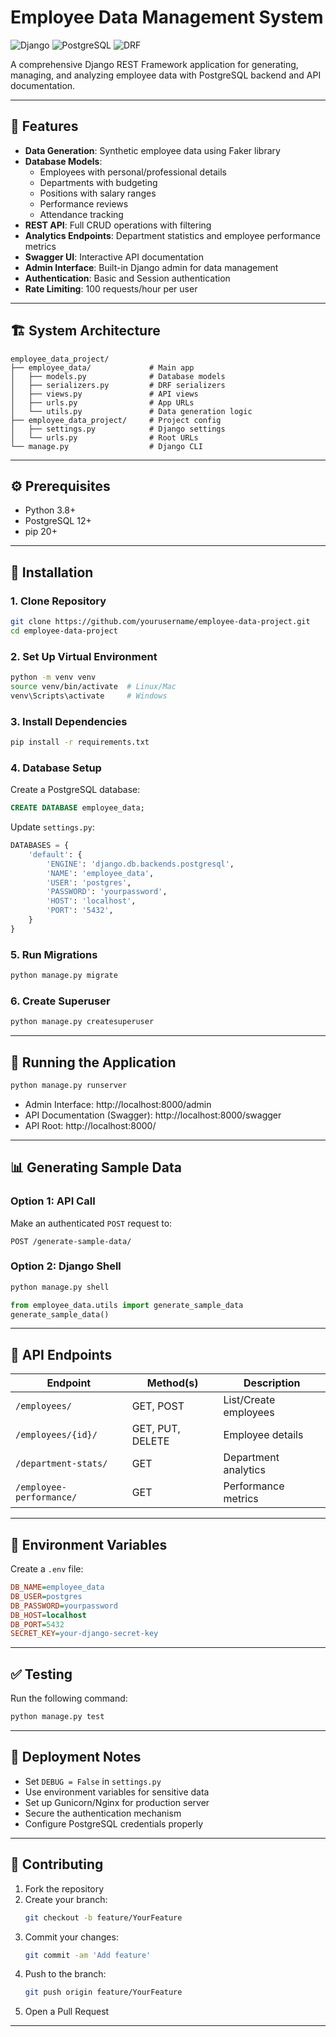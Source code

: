 # Employee Data Management System

![Django](https://img.shields.io/badge/Django-092E20?style=for-the-badge&logo=django&logoColor=white)
![PostgreSQL](https://img.shields.io/badge/PostgreSQL-316192?style=for-the-badge&logo=postgresql&logoColor=white)
![DRF](https://img.shields.io/badge/django%20rest-ff1709?style=for-the-badge&logo=django&logoColor=white)

A comprehensive Django REST Framework application for generating, managing, and analyzing employee data with PostgreSQL backend and API documentation.

---

## 🚀 Features

- **Data Generation**: Synthetic employee data using Faker library
- **Database Models**:
  - Employees with personal/professional details
  - Departments with budgeting
  - Positions with salary ranges
  - Performance reviews
  - Attendance tracking
- **REST API**: Full CRUD operations with filtering
- **Analytics Endpoints**: Department statistics and employee performance metrics
- **Swagger UI**: Interactive API documentation
- **Admin Interface**: Built-in Django admin for data management
- **Authentication**: Basic and Session authentication
- **Rate Limiting**: 100 requests/hour per user

---

## 🏗️ System Architecture

```
employee_data_project/
├── employee_data/             # Main app
│   ├── models.py              # Database models
│   ├── serializers.py         # DRF serializers
│   ├── views.py               # API views
│   ├── urls.py                # App URLs
│   └── utils.py               # Data generation logic
├── employee_data_project/     # Project config
│   ├── settings.py            # Django settings
│   └── urls.py                # Root URLs
└── manage.py                  # Django CLI
```

---

## ⚙️ Prerequisites

- Python 3.8+
- PostgreSQL 12+
- pip 20+

---

## 🧪 Installation

### 1. Clone Repository
```bash
git clone https://github.com/yourusername/employee-data-project.git
cd employee-data-project
```

### 2. Set Up Virtual Environment
```bash
python -m venv venv
source venv/bin/activate  # Linux/Mac
venv\Scripts\activate     # Windows
```

### 3. Install Dependencies
```bash
pip install -r requirements.txt
```

### 4. Database Setup

Create a PostgreSQL database:
```sql
CREATE DATABASE employee_data;
```

Update `settings.py`:
```python
DATABASES = {
    'default': {
        'ENGINE': 'django.db.backends.postgresql',
        'NAME': 'employee_data',
        'USER': 'postgres',
        'PASSWORD': 'yourpassword',
        'HOST': 'localhost',
        'PORT': '5432',
    }
}
```

### 5. Run Migrations
```bash
python manage.py migrate
```

### 6. Create Superuser
```bash
python manage.py createsuperuser
```

---

## 🏃 Running the Application

```bash
python manage.py runserver
```

- Admin Interface: http://localhost:8000/admin  
- API Documentation (Swagger): http://localhost:8000/swagger  
- API Root: http://localhost:8000/

---

## 📊 Generating Sample Data

### Option 1: API Call

Make an authenticated `POST` request to:

```
POST /generate-sample-data/
```

### Option 2: Django Shell

```bash
python manage.py shell
```

```python
from employee_data.utils import generate_sample_data
generate_sample_data()
```

---

## 📡 API Endpoints

| Endpoint                     | Method(s)         | Description                     |
|-----------------------------|-------------------|---------------------------------|
| `/employees/`               | GET, POST         | List/Create employees           |
| `/employees/{id}/`          | GET, PUT, DELETE  | Employee details                |
| `/department-stats/`        | GET               | Department analytics            |
| `/employee-performance/`    | GET               | Performance metrics             |

---

## 🔐 Environment Variables

Create a `.env` file:

```ini
DB_NAME=employee_data
DB_USER=postgres
DB_PASSWORD=yourpassword
DB_HOST=localhost
DB_PORT=5432
SECRET_KEY=your-django-secret-key
```

---

## ✅ Testing

Run the following command:

```bash
python manage.py test
```

---

## 🚀 Deployment Notes

- Set `DEBUG = False` in `settings.py`
- Use environment variables for sensitive data
- Set up Gunicorn/Nginx for production server
- Secure the authentication mechanism
- Configure PostgreSQL credentials properly

---

## 🤝 Contributing

1. Fork the repository  
2. Create your branch:  
   ```bash
   git checkout -b feature/YourFeature
   ```
3. Commit your changes:  
   ```bash
   git commit -am 'Add feature'
   ```
4. Push to the branch:  
   ```bash
   git push origin feature/YourFeature
   ```
5. Open a Pull Request

---



